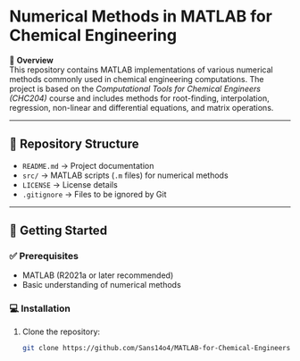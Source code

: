 # Numerical Methods in MATLAB for Chemical Engineering  

📌 **Overview**  
This repository contains MATLAB implementations of various numerical methods commonly used in chemical engineering computations. The project is based on the *Computational Tools for Chemical Engineers (CHC204)* course and includes methods for root-finding, interpolation, regression, non-linear and differential equations, and matrix operations.  

---

## 📂 Repository Structure  
- `README.md` → Project documentation  
- `src/` → MATLAB scripts (`.m` files) for numerical methods  
- `LICENSE` → License details  
- `.gitignore` → Files to be ignored by Git  

---

## 🚀 Getting Started  

### ✅ Prerequisites  
- MATLAB (R2021a or later recommended)  
- Basic understanding of numerical methods  

### 💻 Installation  
1. Clone the repository:  
   ```bash
   git clone https://github.com/Sans14o4/MATLAB-for-Chemical-Engineers.git
